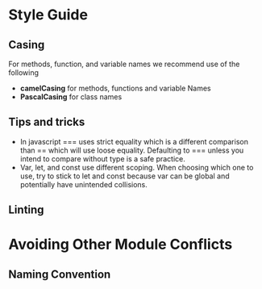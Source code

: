 # Style Guide


## Casing

For methods, function, and variable names we recommend use of the following

 - **camelCasing** for methods, functions and variable Names
 - **PascalCasing** for class names

## Tips and tricks

 - In javascript ===  uses strict equality which is a different comparison than == which will use loose equality.  Defaulting to === unless you intend to compare without type is a safe practice.
 - Var,  let, and const use different scoping.  When choosing which one to use, try to stick to let and const because var can be global and potentially have unintended collisions.

## Linting 

# Avoiding Other Module Conflicts

## Naming Convention

